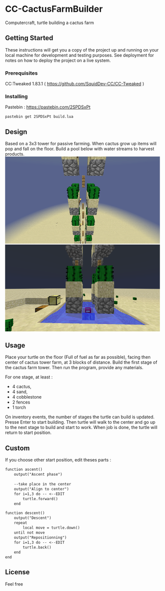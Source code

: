 # CC-CactusFarmBuilder
Computercraft, turtle building a cactus farm

## Getting Started

These instructions will get you a copy of the project up and running on your local machine for development and testing purposes. See deployment for notes on how to deploy the project on a live system.

### Prerequisites

CC:Tweaked 1.83.1 ( https://github.com/SquidDev-CC/CC-Tweaked )

### Installing

Pastebin : https://pastebin.com/2SPDSxPt

```
pastebin get 2SPDSxPt build.lua
```

## Design

Based on a 3x3 tower for passive farming. When cactus grow up items will pop and fall on the floor. Build a pool below with water streams to harvest products.
![Cactus farm stages](https://raw.githubusercontent.com/absolument/CC-CactusFarmBuilder/master/2019-07-16_13.54.35.png)
![Cactus farm base](https://raw.githubusercontent.com/absolument/CC-CactusFarmBuilder/master/2019-07-16_15.24.26.png)

## Usage

Place your turtle on the floor (Full of fuel as far as possible), facing then center of cactus tower farm, at 3 blocks of distance.
Build the first stage of the cactus farm tower.
Then run the program, provide any materials.

For one stage, at least :
  - 4 cactus,
  - 4 sand,
  - 4 cobblestone
  - 2 fences
  - 1 torch

On inventory events, the number of stages the turtle can build is updated.
Presse Enter to start building. Then turtle will walk to the center and go up to the next stage to build and start to work. When job is done, the turtle will return to start position.

## Custom

If you choose other start position, edit theses parts :

```
function ascent()
	output("Ascent phase")
	
	--take place in the center
	output("Align to center")
	for i=1,3 do -- <--EDIT
		turtle.forward()
	end
```

```
function descent()
	output("Descent")
	repeat
		local move = turtle.down()
	until not move
	output("Repositionning")
	for i=1,3 do -- <--EDIT
		turtle.back()
	end
end
```

## License

Feel free


